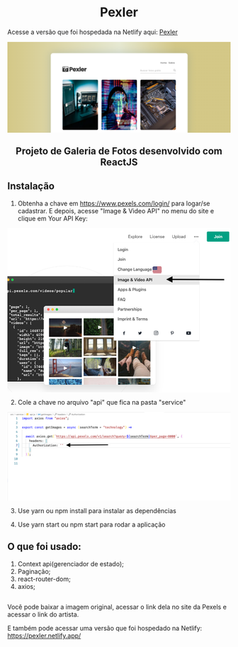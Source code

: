 

<h1 align="center">Pexler</h1>



Acesse a versão que foi hospedada na Netlify aqui: <a href="https://pexler.netlify.app/" target="_blank">Pexler</a>




<img align="center" src="./screenshot/screen.png"></img>


<h2 align="center">Projeto <strong>de Galeria de Fotos </strong> desenvolvido com ReactJS</h2>

## Instalação

1) Obtenha a  chave em https://www.pexels.com/login/ para logar/se cadastrar. E depois, acesse  "Image & Video API" no menu do site e clique em Your API Key:




<img align="center" src="./screenshot/screen3.png"></img>


2) Cole a chave no arquivo "api" que fica na pasta "service"

<img align="center" src="./screenshot/screen1.png"></img>




3) Use yarn ou npm install para instalar as dependências


4) Use yarn start ou npm start para rodar a aplicação


## O que foi usado:

1) Context api(gerenciador de estado);
2) Paginação;
3) react-router-dom;
4) axios;


## 

Você pode baixar a imagem original, acessar o link dela no site da Pexels e  acessar o link do artista.

E também pode acessar uma versão que foi hospedado na Netlify: https://pexler.netlify.app/




